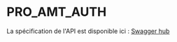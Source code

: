 # PRO_AMT_AUTH

La spécification de l'API est disponible ici :
[Swagger hub](https://app.swaggerhub.com/apis/noahfusi/AMT_Silkyroad_Auth/V1.0-oas3)
